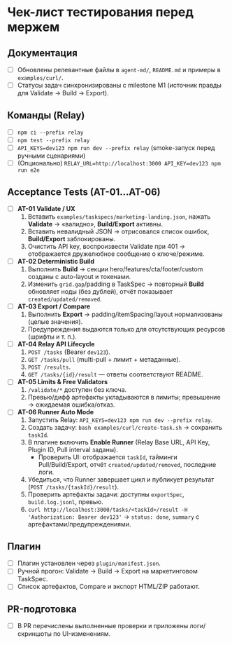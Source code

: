 # Чек-лист тестирования перед мержем

## Документация
- [ ] Обновлены релевантные файлы в `agent-md/`, `README.md` и примеры в `examples/curl/`.
- [ ] Статусы задач синхронизированы с milestone M1 (источник правды для Validate → Build → Export).

## Команды (Relay)
- [ ] `npm ci --prefix relay`
- [ ] `npm test --prefix relay`
- [ ] `API_KEYS=dev123 npm run dev --prefix relay` (smoke-запуск перед ручными сценариями)
- [ ] (Опционально) `RELAY_URL=http://localhost:3000 API_KEY=dev123 npm run e2e`

## Acceptance Tests (AT-01…AT-06)
- [ ] **AT-01 Validate / UX**
    1. Вставить `examples/taskspecs/marketing-landing.json`, нажать **Validate** → «валидно», **Build/Export** активны.
    2. Вставить невалидный JSON → отрисовался список ошибок, **Build/Export** заблокированы.
    3. Очистить API key, воспроизвести Validate при 401 → отображается дружелюбное сообщение о ключе/режиме.
- [ ] **AT-02 Deterministic Build**
    1. Выполнить **Build** → секции hero/features/cta/footer/custom созданы с auto-layout и токенами.
    2. Изменить `grid.gap`/padding в TaskSpec → повторный **Build** обновляет ноды (без дублей), отчёт показывает `created/updated/removed`.
- [ ] **AT-03 Export / Compare**
    1. Выполнить **Export** → padding/itemSpacing/layout нормализованы (целые значения).
    2. Предупреждения выдаются только для отсутствующих ресурсов (шрифты и т. п.).
- [ ] **AT-04 Relay API Lifecycle**
    1. `POST /tasks` (Bearer `dev123`).
    2. `GET /tasks/pull` (multi-pull + лимит + метаданные).
    3. `POST /results`.
    4. `GET /tasks/{id}/result` — ответы соответствуют README.
- [ ] **AT-05 Limits & Free Validators**
    1. `/validate/*` доступен без ключа.
    2. Превью/дифф артефакты укладываются в лимиты; превышение → ожидаемая ошибка/отказ.
- [ ] **AT-06 Runner Auto Mode**
    1. Запустить Relay: `API_KEYS=dev123 npm run dev --prefix relay`.
    2. Создать задачу: `bash examples/curl/create-task.sh` → сохранить `taskId`.
    3. В плагине включить **Enable Runner** (Relay Base URL, API Key, Plugin ID, Pull interval заданы).
        - Проверить UI: отображается `taskId`, тайминги Pull/Build/Export, отчёт `created/updated/removed`, последние логи.
    4. Убедиться, что Runner завершает цикл и публикует результат (`POST /tasks/{taskId}/result`).
    5. Проверить артефакты задачи: доступны `exportSpec`, `build.log.jsonl`, превью.
    6. `curl http://localhost:3000/tasks/<taskId>/result -H 'Authorization: Bearer dev123'` → `status: done`, `summary` с артефактами/предупреждениями.

## Плагин
- [ ] Плагин установлен через `plugin/manifest.json`.
- [ ] Ручной прогон: Validate → Build → Export на маркетинговом TaskSpec.
- [ ] Список артефактов, Compare и экспорт HTML/ZIP работают.

## PR-подготовка
- [ ] В PR перечислены выполненные проверки и приложены логи/скриншоты по UI-изменениям.
